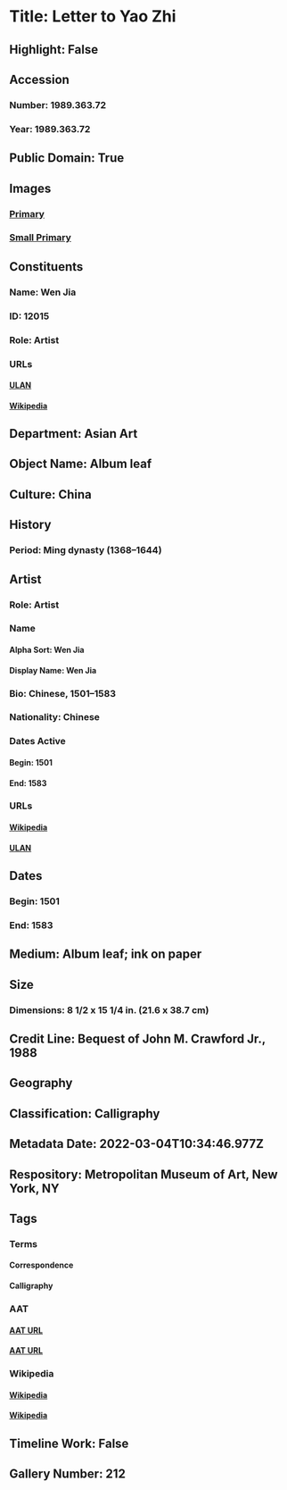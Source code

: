 # Title: Letter to Yao Zhi
## Highlight: False
## Accession
### Number: 1989.363.72
### Year: 1989.363.72
## Public Domain: True
## Images
### [Primary](https://images.metmuseum.org/CRDImages/as/original/DP153903.jpg)
### [Small Primary](https://images.metmuseum.org/CRDImages/as/web-large/DP153903.jpg)
## Constituents
### Name: Wen Jia
### ID: 12015
### Role: Artist
### URLs
#### [ULAN](http://vocab.getty.edu/page/ulan/500332735)
#### [Wikipedia](https://www.wikidata.org/wiki/Q865938)
## Department: Asian Art
## Object Name: Album leaf
## Culture: China
## History
### Period: Ming dynasty (1368–1644)
## Artist
### Role: Artist
### Name
#### Alpha Sort: Wen Jia
#### Display Name: Wen Jia
### Bio: Chinese, 1501–1583
### Nationality: Chinese
### Dates Active
#### Begin: 1501
#### End: 1583
### URLs
#### [Wikipedia](https://www.wikidata.org/wiki/Q865938)
#### [ULAN](http://vocab.getty.edu/page/ulan/500332735)
## Dates
### Begin: 1501
### End: 1583
## Medium: Album leaf; ink on paper
## Size
### Dimensions: 8 1/2 x 15 1/4 in. (21.6 x 38.7 cm)
## Credit Line: Bequest of John M. Crawford Jr., 1988
## Geography
## Classification: Calligraphy
## Metadata Date: 2022-03-04T10:34:46.977Z
## Respository: Metropolitan Museum of Art, New York, NY
## Tags
### Terms
#### Correspondence
#### Calligraphy
### AAT
#### [AAT URL](http://vocab.getty.edu/page/aat/300026877)
#### [AAT URL](http://vocab.getty.edu/page/aat/300266660)
### Wikipedia
#### [Wikipedia]()
#### [Wikipedia]()
## Timeline Work: False
## Gallery Number: 212